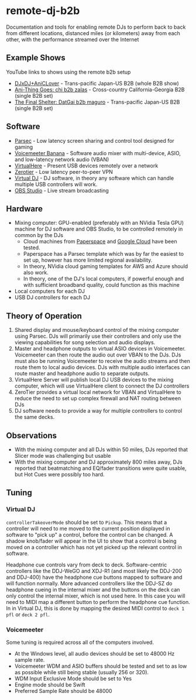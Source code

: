 # remote-dj-b2b

Documentation and tools for enabling remote DJs to perform back to back from different locations, distanced miles (or kilometers) away from each other, with the performance streamed over the Internet

## Example Shows
YouTube links to shows using the remote b2b setup
 * [DJxDJ+AniCLover](https://www.youtube.com/watch?v=63eZQsSU2_c) - Trans-pacific Japan-US B2B (whole B2B show)
 * [Ani-Thing Goes: chi b2b zalas](https://youtu.be/HW4R1Fk42_M?t=6548) - Cross-country California-Georgia B2B (single B2B set)
 * [The Final Shelter: DatGai b2b maguro](https://youtu.be/C2WdLpFHUGc?t=10324) - Trans-pacific Japan-US B2B (single B2B set)

## Software

* [Parsec](https://parsecgaming.com/) - Low latency screen sharing and control tool designed for gaming
* [Voicemeeter Banana](https://vb-audio.com/Voicemeeter/banana.htm) - Software audio mixer with multi-device, ASIO, and low-latency network audio (VBAN)
* [VirtualHere](https://www.virtualhere.com/) - Present USB devices remotely over a network
* [Zerotier](https://www.zerotier.com/) - Low latency peer-to-peer VPN
* [Virtual DJ](https://www.virtualdj.com/) - DJ software, in theory any software which can handle multiple USB controllers will work.
* [OBS Studio](https://obsproject.com/) - Live stream broadcasting

## Hardware

* Mixing computer: GPU-enabled (preferably with an NVidia Tesla GPU) machine for DJ software and OBS Studio, to be controlled remotely in common by the DJs
  * Cloud machines from [Paperspace](https://www.paperspace.com/) and [Google Cloud](https://console.cloud.google.com/marketplace/product/nvidia/nvidia-gaming-windows-server-2019) have been tested.
  * Paperspace has a Parsec template which was by far the easiest to set up, however has more limited regional availability.
  * In theory, NVidia cloud gaming templates for AWS and Azure should also work.
  * In theory, one of the DJ's local computers, if powerful enough and with sufficient broadband quality, could function as this machine
* Local computers for each DJ
* USB DJ controllers for each DJ

## Theory of Operation

1. Shared display and mouse/keyboard control of the mixing computer using Parsec. DJs will primarily use their controllers and only use the viewing capabilities for song selection and audio displays.
1. Master and headphone outputs to virtual ASIO devices in Voicemeeter. Voicemeeter can then route the audio out over VBAN to the DJs. DJs must also be running Voicemeeter to receive the audio streams and then route them to local audio devices. DJs with multiple audio interfaces can route master and headphone audio to separate outputs.
1. VirtualHere Server will publish local DJ USB devices to the mixing computer, which will use VirtualHere client to connect the DJ controllers
1. ZeroTier provides a virtual local network for VBAN and VirtualHere to reduce the need to set up complex firewall and NAT routing between DJs
1. DJ software needs to provide a way for multiple controllers to control the same decks.

## Observations

* With the mixing computer and all DJs within 50 miles, DJs reported that Slicer mode was challenging but usable
* With the mixing computer and DJ approximately 800 miles away, DJs reported that beatmatching and EQ/fader transitions were quite usable, but Hot Cues were possibly too hard.

## Tuning

### Virtual DJ

`controllerTakeoverMode` should be set to `Pickup`. This means that a controller will need to me moved to the current position displayed in software to "pick up" a control, before the control can be changed. A shadow knob/fader will appear in the UI to show that a control is being moved on a controller which has not yet picked up the relevant control in software.

Headphone cue controls vary from deck to deck. Software-centric controllers like the DDJ-WeGO and XDJ-R1 (and most likely the DDJ-200 and DDJ-400) have the headphone cue buttons mapped to software and will function normally. More advanced controllers like the DDJ-SZ do headphone cueing in the internal mixer and the buttons on the deck can only control the internal mixer, which is not used here. In this case you will need to MIDI map a different button to perform the headphone cue function. In in Virtual DJ, this is done by mapping the desired MIDI control to `deck 1 pfl` or `deck 2 pfl`.

### Voicemeeter

Some tuning is required across all of the computers involved.
* At the Windows level, all audio devices should be set to 48000 Hz sample rate.
* Voicemeeter WDM and ASIO buffers should be tested and set to as low as possible while still being stable (usually 256 or 320). 
* WDM Input Exclusive Mode should be set to Yes
* Engine mode should be Swift
* Preferred Sample Rate should be 48000
